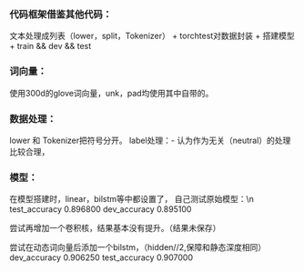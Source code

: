 ### 代码框架借鉴其他代码：
文本处理成列表（lower，split，Tokenizer） +  torchtest对数据封装  +  搭建模型  +  train && dev && test
### 词向量：
使用300d的glove词向量，unk，pad均使用其中自带的。
### 数据处理：
lower 和 Tokenizer把符号分开。
label处理：- 认为作为无关（neutral）的处理比较合理，
### 模型：
在模型搭建时，linear，bilstm等中都设置了，
自己测试原始模型：\n
test_accuracy 0.896800  dev_accuracy 0.895100

尝试再增加一个卷积核，结果基本没有提升。（结果未保存）

尝试在动态词向量后添加一个bilstm，（hidden//2,保障和静态深度相同）
dev_accuracy 0.906250  test_accuracy 0.907000
